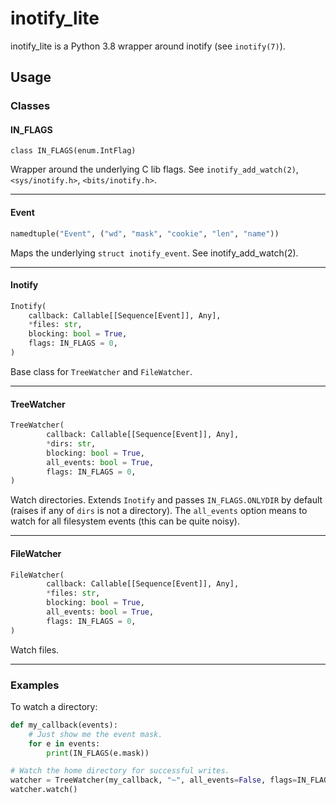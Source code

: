 # inotify_lite

inotify_lite is a Python 3.8 wrapper around inotify (see `inotify(7)`).

## Usage
### Classes
#### IN_FLAGS
`class IN_FLAGS(enum.IntFlag)`

Wrapper around the underlying C lib flags. See `inotify_add_watch(2)`, `<sys/inotify.h>`, `<bits/inotify.h>`.

-----

#### Event

```python
namedtuple("Event", ("wd", "mask", "cookie", "len", "name"))
```

Maps the underlying `struct inotify_event`. See inotify_add_watch(2).

-----

#### Inotify

```python
Inotify(
	callback: Callable[[Sequence[Event]], Any],
	*files: str,
	blocking: bool = True,
	flags: IN_FLAGS = 0,
)
```

Base class for `TreeWatcher` and `FileWatcher`.

-----

#### TreeWatcher

```python
TreeWatcher(
        callback: Callable[[Sequence[Event]], Any],
        *dirs: str,
        blocking: bool = True,
        all_events: bool = True,
        flags: IN_FLAGS = 0,
)
```

Watch directories. Extends `Inotify` and passes `IN_FLAGS.ONLYDIR` by default (raises if any of `dirs` is not a directory). The `all_events` option means to watch for all filesystem events (this can be quite noisy).

-----

#### FileWatcher

```python
FileWatcher(
        callback: Callable[[Sequence[Event]], Any],
        *files: str,
        blocking: bool = True,
        all_events: bool = True,
        flags: IN_FLAGS = 0,
)
```

Watch files.

-----

### Examples

To watch a directory:

```python
def my_callback(events):
    # Just show me the event mask.
    for e in events:
    	print(IN_FLAGS(e.mask))

# Watch the home directory for successful writes.
watcher = TreeWatcher(my_callback, "~", all_events=False, flags=IN_FLAGS.CLOSE_WRITE)
watcher.watch()
```